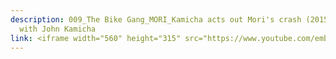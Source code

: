 ```yaml
---
description: 009_The Bike Gang_MORI_Kamicha acts out Mori's crash (2015-18) -
  with John Kamicha
link: <iframe width="560" height="315" src="https://www.youtube.com/embed/gAFdSsT6Rrc?si=sJR4NTAHli6_NmiB" title="YouTube video player" frameborder="0" allow="accelerometer; autoplay; clipboard-write; encrypted-media; gyroscope; picture-in-picture; web-share" referrerpolicy="strict-origin-when-cross-origin" allowfullscreen></iframe>
---
```

